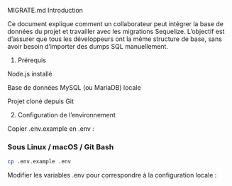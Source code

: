 MIGRATE.md
Introduction

Ce document explique comment un collaborateur peut intégrer la base de données du projet et travailler avec les migrations Sequelize.
L’objectif est d’assurer que tous les développeurs ont la même structure de base, sans avoir besoin d’importer des dumps SQL manuellement.

1. Prérequis

Node.js installé

Base de données MySQL (ou MariaDB) locale

Projet cloné depuis Git

2. Configuration de l’environnement

Copier .env.example en .env :

### Sous Linux / macOS / Git Bash
```bash
cp .env.example .env
```
Modifier les variables .env pour correspondre à la configuration locale :